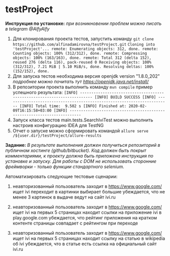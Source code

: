 # testProject

**Инструкция по установке:**
_при возникновении проблем можно писать в telegram @AlfyAlfy_
1. Для клонирования проекта тестов, запустить команду `git clone https://github.com/alfinadamirovna/testProject.git`
`Cloning into 'testProject'...
remote: Enumerating objects: 312, done.
remote: Counting objects: 100% (312/312), done.
remote: Compressing objects: 100% (163/163), done.
remote: Total 312 (delta 152), reused 276 (delta 116), pack-reused 0
Receiving objects: 100% (312/312), 7.21 MiB | 5.10 MiB/s, done.
Resolving deltas: 100% (152/152), done.`
2. Для запуска тестов необходима версия openjdk version "1.8.0_202"
_подробнее можно почитать тут https://openjdk.java.net/install/_
3. В репозитории проекта выполнить команду `mvn compile`
пример успешного результата:
`[INFO] ------------------------------------------------------------------------
[INFO] BUILD SUCCESS
[INFO] ------------------------------------------------------------------------
[INFO] Total time:  9.502 s
[INFO] Finished at: 2020-02-09T16:15:58+03:00
[INFO] ------------------------------------------------------------------------`
4. Запуск класса тестов main.tests.SearchIviTest можно выполнить настроив конфигурацию IDEA для TestNG
5. Отчет о запуске можно сформировать командой
`allure serve /${user.dir}/testProject/allure-results`

**Задание:**
_В результате выполнения должен получиться репозиторий в публичном хостинге (github/bitbucket).
Код должен быть покрыт комментариями, к проекту должна быть приложена инструкция по установке и запуску.
Для работы с DOM не использовать сторонние фреймворки - только функции стандартного selenium._

Aвтоматизировать следующие тестовые сценарии:
1. неавторизованный пользователь заходит в https://www.google.com/
ищет ivi
переходит в картинки
выбирает большие
убеждается, что не менее 3 картинок в выдаче ведут на сайт
ivi.ru

2. неавторизованный пользователь заходит в https://www.google.com/
ищет ivi
на первых 5 страницах находит ссылки на приложение ivi в
play.google.com
убеждается, что рейтинг приложения на кратком контенте страницы совпадает с рейтингом при переходе

3. неавторизованный пользователь заходит в https://www.google.com/
ищет ivi
на первых 5 страницах находит ссылку на статью в wikipedia об ivi
убеждается, что в статье есть ссылка на официальный сайт
ivi.ru



